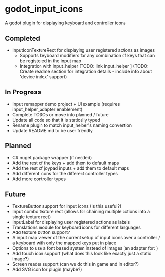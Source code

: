 # godot_input_icons

A godot plugin for displaying keyboard and controller icons

## Completed

- InputIconTextureRect for displaying user registered actions as images
  - Supports keyboard modifiers for any combination of keys that can be registered in the input map
  - Integration with input_helper  [TODO: link input_helper ]
    (TODO: Create readme section for integration details - include info about 'device index' support)
  
## In Progress

- Input remapper demo project + UI example (requires input_helper_adapter enablement)
- Complete TODOs or move into planned / future
- Update all code so that it is statically typed
- Rename plugin to match input_helper's naming convention
- Update README.md to be user friendly

## Planned

- C# nuget package wrapper (if needed)
- Add the rest of the keys + add them to default maps
- Add the rest of joypad inputs + add them to default maps
- Add different icons for the different controller types
- Add more controller types

## Future

- TextureButton support for input icons (Is this useful?)
- Input combo texture rect (allows for chaining multiple actions into a single texture rect)
- InputLabel for displaying user registered actions as labels
- Translations module for keyboard icons for different languages
- Add texture button support?
- A input map viewer of the current setup of input icons over a controller
    / a keyboard with only the mapped keys put in place
- Options to use a font based system instead of images (an adapter for: )
- Add touch icon support (what does this look like exactly just a static image?)
- Screen reader support (can we do this in game and in editor?)
- Add SVG icon for plugin (maybe?)
